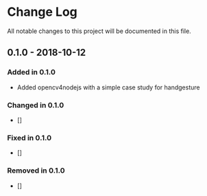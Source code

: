 # Change Log

All notable changes to this project will be documented in this file.

## 0.1.0 - 2018-10-12

### Added in 0.1.0

- Added opencv4nodejs with a simple case study for handgesture

### Changed in 0.1.0

- []

### Fixed in 0.1.0

- []

### Removed in 0.1.0

- []